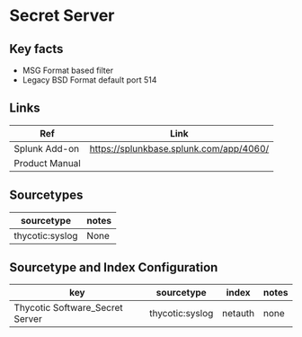 #  Secret Server

## Key facts

* MSG Format based filter
* Legacy BSD Format default port 514

## Links

| Ref            | Link                                                                                                    |
|----------------|---------------------------------------------------------------------------------------------------------|
| Splunk Add-on  | <https://splunkbase.splunk.com/app/4060/>                                                                 |
| Product Manual |                        |

## Sourcetypes

| sourcetype     | notes                                                                                                   |
|----------------|---------------------------------------------------------------------------------------------------------|
| thycotic:syslog       | None                                                                                                    |

## Sourcetype and Index Configuration

| key            | sourcetype     | index          | notes          |
|----------------|----------------|----------------|----------------|
| Thycotic Software_Secret Server      | thycotic:syslog       | netauth          | none          |

